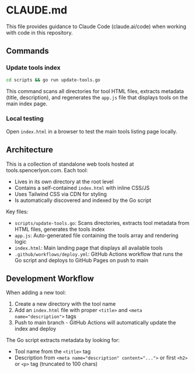 # CLAUDE.md

This file provides guidance to Claude Code (claude.ai/code) when working with code in this repository.

## Commands

### Update tools index
```bash
cd scripts && go run update-tools.go
```
This command scans all directories for tool HTML files, extracts metadata (title, description), and regenerates the `app.js` file that displays tools on the main index page.

### Local testing
Open `index.html` in a browser to test the main tools listing page locally.

## Architecture

This is a collection of standalone web tools hosted at tools.spencerlyon.com. Each tool:
- Lives in its own directory at the root level
- Contains a self-contained `index.html` with inline CSS/JS
- Uses Tailwind CSS via CDN for styling
- Is automatically discovered and indexed by the Go script

Key files:
- `scripts/update-tools.go`: Scans directories, extracts tool metadata from HTML files, generates the tools index
- `app.js`: Auto-generated file containing the tools array and rendering logic
- `index.html`: Main landing page that displays all available tools
- `.github/workflows/deploy.yml`: GitHub Actions workflow that runs the Go script and deploys to GitHub Pages on push to main

## Development Workflow

When adding a new tool:
1. Create a new directory with the tool name
2. Add an `index.html` file with proper `<title>` and `<meta name="description">` tags
3. Push to main branch - GitHub Actions will automatically update the index and deploy

The Go script extracts metadata by looking for:
- Tool name from the `<title>` tag
- Description from `<meta name="description" content="...">` or first `<h2>` or `<p>` tag (truncated to 100 chars)